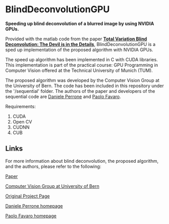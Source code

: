# BlindDeconvolutionGPU

**Speeding up blind deconvolution of a blurred image by using NVIDIA GPUs.**

Provided with the matlab code from the paper [**Total Variation Blind Deconvolution: The Devil is in the Details**](https://www.cv-foundation.org/openaccess/content_cvpr_2014/papers/Perrone_Total_Variation_Blind_2014_CVPR_paper.pdf),
BlindDeconvolutionGPU is a sped up implementation of the proposed algorithm with NVIDIA GPUs. 


The speed up algorithm has been implemented in C with CUDA libraries. This implementation is part of the practical course: GPU Programming in Computer Vision offered at the Technical University of Munich (TUM).

The proposed algorithm was developed by the Computer Vision Group at the University of Bern. The code has been included in this repository under the '/sequential' folder. The authors of the paper and developers of the sequential code are [Daniele Perrone](perrone@iam.unibe.ch) and [Paolo Favaro](paolo.favaro@iam.unibe.ch).

Requirements:
1. CUDA
2. Open CV
3. CUDNN
4. CUB

## Links

For more information about blind deconvolution, the proposed algorithm, and the authors, please refer to the following:

[Paper](https://www.cv-foundation.org/openaccess/content_cvpr_2014/papers/Perrone_Total_Variation_Blind_2014_CVPR_paper.pdf)

[Computer Vision Group at University of Bern](http://www.cvg.unibe.ch/home/)

[Original Project Page](http://www.cvg.unibe.ch/media/project/perrone/tvdb/index.html)

[Daniele Perrone homepage](https://danieleperrone.com/)

[Paolo Favaro homepage](http://www.cvg.unibe.ch/people/person/3)




